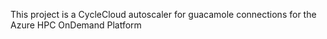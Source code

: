 This project is a CycleCloud autoscaler for guacamole connections for the Azure HPC OnDemand Platform